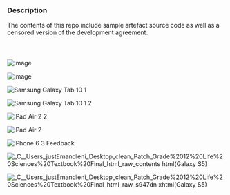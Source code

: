 
### Description
The contents of this repo include sample artefact source code as well as a censored version of the development agreement.

</br>

### 

![image](https://user-images.githubusercontent.com/26520289/90838563-743b7380-e355-11ea-910e-fc365a7d18f8.png)

![image](https://user-images.githubusercontent.com/26520289/90839117-f7a99480-e356-11ea-9ce3-4aa85b26ceea.png)

![Samsung Galaxy Tab 10 1](https://user-images.githubusercontent.com/26520289/74530251-4999d980-4f32-11ea-8b60-7437205b311a.png)

![Samsung Galaxy Tab 10 1 2](https://user-images.githubusercontent.com/26520289/74530013-bc568500-4f31-11ea-97fe-a2f55c2ca8e0.png)

![iPad Air 2 2](https://user-images.githubusercontent.com/26520289/74530033-ca0c0a80-4f31-11ea-8c6e-ec568f908d08.png)

![iPad Air 2](https://user-images.githubusercontent.com/26520289/74530037-cc6e6480-4f31-11ea-9998-df83b5103001.png)

![iPhone 6 3 Feedback](https://user-images.githubusercontent.com/26520289/74530040-ced0be80-4f31-11ea-9bb2-cda78aa36e57.png)

![_C__Users_justEmandleni_Desktop_clean_Patch_Grade%2012%20Life%20Sciences%20Textbook%20Final_html_raw_contents html(Galaxy S5)](https://user-images.githubusercontent.com/26520289/74531429-4b18d100-4f35-11ea-800f-32cea57c3147.png)

![_C__Users_justEmandleni_Desktop_clean_Patch_Grade%2012%20Life%20Sciences%20Textbook%20Final_html_raw_s947dn xhtml(Galaxy S5)](https://user-images.githubusercontent.com/26520289/74531440-51a74880-4f35-11ea-8393-6eb9f9b6844d.png)
